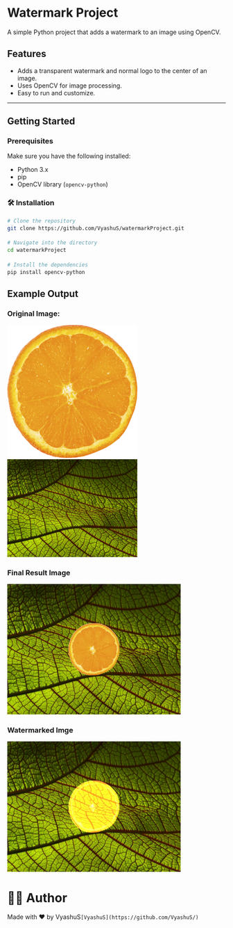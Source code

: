 #  Watermark Project

A simple Python project that adds a watermark to an image using OpenCV.

## Features

- Adds a transparent watermark and normal logo to the center of an image.
- Uses OpenCV for image processing.
- Easy to run and customize.

---

## Getting Started

### Prerequisites

Make sure you have the following installed:

- Python 3.x
- pip
- OpenCV library (`opencv-python`)

### 🛠️ Installation

```bash
# Clone the repository
git clone https://github.com/VyashuS/watermarkProject.git

# Navigate into the directory
cd watermarkProject

# Install the dependencies
pip install opencv-python
```



## Example Output

### Original Image:
<img src="logo.png" alt="Logo" width="300"/>
<img src="leaves.jpg" alt="background" width="300"/>

### Final Result Image
<img src="final.jpg" alt="Logo" width="400"/>

### Watermarked Imge
<img src="watermarked.jpg" alt="Logo" width="400"/>

# 🙋‍♂️ Author
Made with ❤️ by VyashuS`[VyashuS](https://github.com/VyashuS/)`
